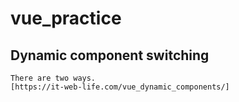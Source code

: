 # vue_practice

## Dynamic component switching
    There are two ways.
    [https://it-web-life.com/vue_dynamic_components/]


